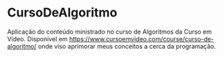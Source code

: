 # CursoDeAlgoritmo
Aplicação do conteúdo ministrado no curso de Algoritmos da Curso em Vídeo. Disponível em https://www.cursoemvideo.com/course/curso-de-algoritmo/ onde viso aprimorar meus conceitos a cerca da programação.
